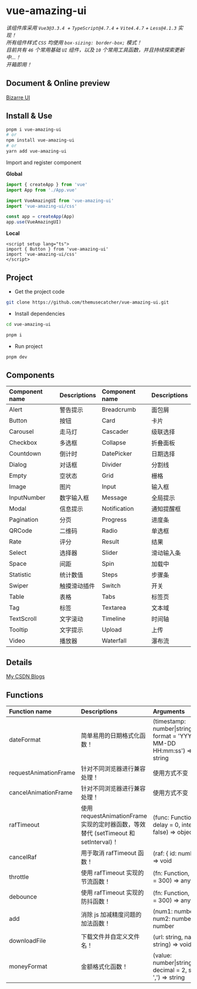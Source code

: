 # vue-amazing-ui

_该组件库采用 `Vue3@3.3.4 `+ `TypeScript@4.7.4` + `Vite4.4.7` + `Less@4.1.3` 实现！_<br/> _所有组件样式 `CSS` 均使用 `box-sizing: border-box;` 模式！_<br/> _目前共有 `46` 个常用基础 `UI` 组件，以及 `10` 个常用工具函数，并且持续探索更新中...！_<br/> _开箱即用！_

## Document & Online preview

[Bizarre UI](https://fystrive.github.io/bizarre-ui/)

## Install & Use

```bash
pnpm i vue-amazing-ui
# or
npm install vue-amazing-ui
# or
yarn add vue-amazing-ui
```

Import and register component

**Global**

```ts
import { createApp } from 'vue'
import App from './App.vue'

import VueAmazingUI from 'vue-amazing-ui'
import 'vue-amazing-ui/css'

const app = createApp(App)
app.use(VueAmazingUI)
```

**Local**

```vue
<script setup lang="ts">
import { Button } from 'vue-amazing-ui'
import 'vue-amazing-ui/css'
</script>
```

## Project

- Get the project code

```sh
git clone https://github.com/themusecatcher/vue-amazing-ui.git
```

- Install dependencies

```sh
cd vue-amazing-ui

pnpm i
```

- Run project

```sh
pnpm dev
```

## Components

| Component name | Descriptions | Component name | Descriptions |
| :------------- | :----------- | :------------- | :----------- |
| Alert          | 警告提示     | Breadcrumb     | 面包屑       |
| Button         | 按钮         | Card           | 卡片         |
| Carousel       | 走马灯       | Cascader       | 级联选择     |
| Checkbox       | 多选框       | Collapse       | 折叠面板     |
| Countdown      | 倒计时       | DatePicker     | 日期选择     |
| Dialog         | 对话框       | Divider        | 分割线       |
| Empty          | 空状态       | Grid           | 栅格         |
| Image          | 图片         | Input          | 输入框       |
| InputNumber    | 数字输入框   | Message        | 全局提示     |
| Modal          | 信息提示     | Notification   | 通知提醒框   |
| Pagination     | 分页         | Progress       | 进度条       |
| QRCode         | 二维码       | Radio          | 单选框       |
| Rate           | 评分         | Result         | 结果         |
| Select         | 选择器       | Slider         | 滑动输入条   |
| Space          | 间距         | Spin           | 加载中       |
| Statistic      | 统计数值     | Steps          | 步骤条       |
| Swiper         | 触摸滑动插件 | Switch         | 开关         |
| Table          | 表格         | Tabs           | 标签页       |
| Tag            | 标签         | Textarea       | 文本域       |
| TextScroll     | 文字滚动     | Timeline       | 时间轴       |
| Tooltip        | 文字提示     | Upload         | 上传         |
| Video          | 播放器       | Waterfall      | 瀑布流       |

## Details

[My CSDN Blogs](https://blog.csdn.net/Dandrose)

## Functions

| Function name | Descriptions | Arguments |
| :-- | :-- | :-- |
| dateFormat | 简单易用的日期格式化函数！ | (timestamp: number&#124;string&#124;Date, format = 'YYYY-MM-DD HH:mm:ss') => string |
| requestAnimationFrame | 针对不同浏览器进行兼容处理！ | 使用方式不变 |
| cancelAnimationFrame | 针对不同浏览器进行兼容处理！ | 使用方式不变 |
| rafTimeout | 使用 requestAnimationFrame 实现的定时器函数，等效替代 (setTimeout 和 setInterval)！ | (func: Function, delay = 0, interval = false) => object |
| cancelRaf | 用于取消 rafTimeout 函数！ | (raf: { id: number }) => void |
| throttle | 使用 rafTimeout 实现的节流函数！ | (fn: Function, delay = 300) => any |
| debounce | 使用 rafTimeout 实现的防抖函数！ | (fn: Function, delay = 300) => any |
| add | 消除 js 加减精度问题的加法函数！ | (num1: number, num2: number) => number |
| downloadFile | 下载文件并自定义文件名！ | (url: string, name: string) => void |
| moneyFormat | 金额格式化函数！ | (value: number&#124;string, decimal = 2, split = ',') => string |

